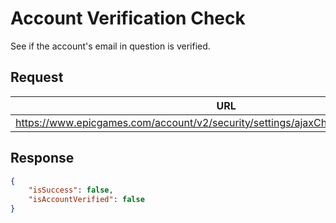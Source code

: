 # Account Verification Check
See if the account's email in question is verified.

## Request
| URL | Method |
| - | - |
| https://www.epicgames.com/account/v2/security/settings/ajaxCheckAccountVerification | `GET` |

## Response
```json
{
    "isSuccess": false,
    "isAccountVerified": false
}
```